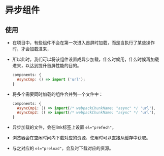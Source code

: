 # 异步组件

## 使用

*   在项目中，有些组件不会在第一次进入首屏时加载，而是当执行了某些操作时，才会加载进来，

*   所以此时，我们可以将该组件设置成异步加载，什么时候用，什么时候再加载进来，以达到提升首屏性能的目的。

    ```javascript
    components: {
      AsyncCmp: () => import ('url');
    }
    ```

*   将多个需要同时加载的组件合并到一个文件中：

    ```javascript
    components: {
      AsyncCmp1: () => import(/* webpackChunkName: "async" */ 'url'),
      AsyncCmp2: () => import(/* webpackChunkName: "async" */ 'url'),
    }
    ```

*   异步加载的文件，会在link标签上设置 `el="prefech"`。

*   浏览器会在空闲时间内下载对应的资源，使用时可以直接从缓存中获取。

*   与之对应的 `el="preload"`，会及时下载对应的资源。
